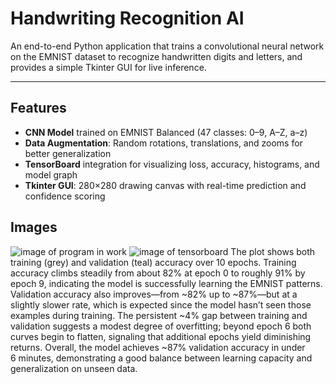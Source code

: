 # Handwriting Recognition AI

An end-to-end Python application that trains a convolutional neural network on the EMNIST dataset to recognize handwritten digits and letters, and provides a simple Tkinter GUI for live inference.

---

## Features

- **CNN Model** trained on EMNIST Balanced (47 classes: 0–9, A–Z, a–z)  
- **Data Augmentation**: Random rotations, translations, and zooms for better generalization  
- **TensorBoard** integration for visualizing loss, accuracy, histograms, and model graph  
- **Tkinter GUI**: 280×280 drawing canvas with real-time prediction and confidence scoring  

## Images
![image of program in work](https://cs1033.gaul.csd.uwo.ca/~wgao226/images/Screenshot%202025-04-22%20065354.png)
![image of tensorboard](https://cs1033.gaul.csd.uwo.ca/~wgao226/images/Screenshot%202025-04-22%20073905.png)
The plot shows both training (grey) and validation (teal) accuracy over 10 epochs. Training accuracy climbs steadily from about 82% at epoch 0 to roughly 91% by epoch 9, indicating the model is successfully learning the EMNIST patterns. Validation accuracy also improves—from ~82% up to ~87%—but at a slightly slower rate, which is expected since the model hasn’t seen those examples during training. The persistent ~4% gap between training and validation suggests a modest degree of overfitting; beyond epoch 6 both curves begin to flatten, signaling that additional epochs yield diminishing returns. Overall, the model achieves ~87% validation accuracy in under 6 minutes, demonstrating a good balance between learning capacity and generalization on unseen data.

